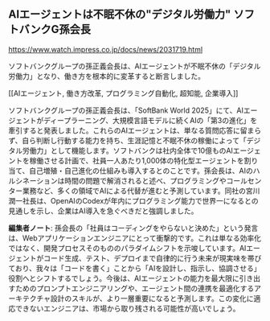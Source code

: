 ## AIエージェントは不眠不休の"デジタル労働力" ソフトバンクG孫会長

https://www.watch.impress.co.jp/docs/news/2031719.html

ソフトバンクグループの孫正義会長は、AIエージェントが不眠不休の「デジタル労働力」となり、働き方を根本的に変革すると断言しました。

[[AIエージェント, 働き方改革, プログラミング自動化, 超知能, 企業導入]]

ソフトバンクグループの孫正義会長は、「SoftBank World 2025」にて、AIエージェントがディープラーニング、大規模言語モデルに続くAIの「第3の進化」を牽引すると発表しました。これらのAIエージェントは、単なる質問応答に留まらず、自ら判断し行動する能力を持ち、生涯記憶と不眠不休の稼働によって「デジタル労働力」として機能します。ソフトバンクは社内全体で10億ものAIエージェントを稼働させる計画で、社員一人あたり1,000体の特化型エージェントを割り当て、自己増殖・自己進化の仕組みも導入するとのことです。孫会長は、AIのハルシネーションは時間の問題で解消されると述べ、プログラミングやコールセンター業務など、多くの領域でAIによる代替が進むと予測しています。同社の宮川潤一社長は、OpenAIのCodexが年内にプログラミング能力で世界一になるとの見通しを示し、企業はAI導入を急ぐべきだと強調しました。

**編集者ノート**: 孫会長の「社員はコーディングをやらないと決めた」という発言は、Webアプリケーションエンジニアにとって衝撃的です。これは単なる効率化ではなく、開発プロセスそのもののパラダイムシフトを示唆しています。AIエージェントがコード生成、テスト、デプロイまで自律的に行う未来が現実味を帯びており、我々は「コードを書く」ことから「AIを設計し、指示し、協調させる」役割へとシフトするでしょう。今後は、AIエージェントの能力を最大限に引き出すためのプロンプトエンジニアリングや、エージェント間の連携を最適化するアーキテクチャ設計のスキルが、より一層重要になると予測します。この変化に適応できないエンジニアは、市場から取り残される可能性が高いでしょう。